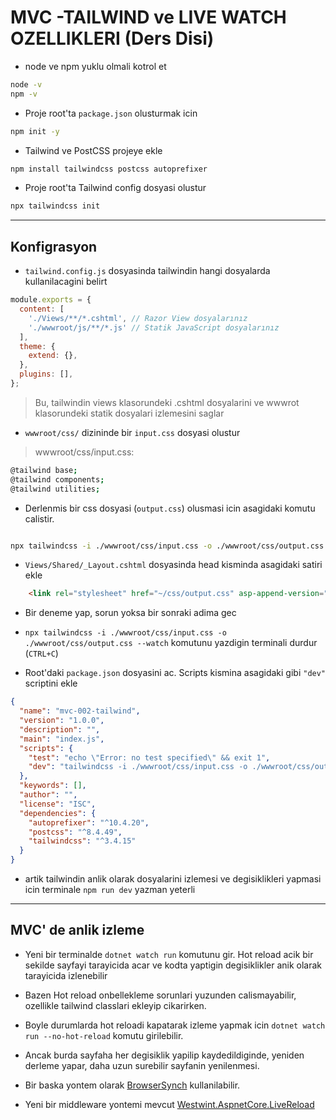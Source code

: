 # MVC -TAILWIND ve LIVE WATCH OZELLIKLERI (Ders Disi)

- node ve npm yuklu olmali kotrol et

```bash
node -v
npm -v
```

- Proje root'ta `package.json` olusturmak icin

```bash
npm init -y
```

- Tailwind ve PostCSS projeye ekle

```bash
npm install tailwindcss postcss autoprefixer
```

- Proje root'ta Tailwind config dosyasi olustur

```bash
npx tailwindcss init
```

---

## Konfigrasyon

- `tailwind.config.js` dosyasinda tailwindin hangi dosyalarda kullanilacagini belirt

```js
module.exports = {
  content: [
    './Views/**/*.cshtml', // Razor View dosyalarınız
    './wwwroot/js/**/*.js' // Statik JavaScript dosyalarınız
  ],
  theme: {
    extend: {},
  },
  plugins: [],
};

```

> Bu, tailwindin views klasorundeki .cshtml dosyalarini ve wwwrot klasorundeki statik dosyalari izlemesini saglar

- `wwwroot/css/` dizininde bir `input.css` dosyasi olustur

>wwwroot/css/input.css:

```bash
@tailwind base;
@tailwind components;
@tailwind utilities;

```

- Derlenmis bir css dosyasi (`output.css`) olusmasi icin asagidaki komutu calistir.

```bash

npx tailwindcss -i ./wwwroot/css/input.css -o ./wwwroot/css/output.css --watch
```

- `Views/Shared/_Layout.cshtml` dosyasinda head kisminda asagidaki satiri ekle

```HTML
    <link rel="stylesheet" href="~/css/output.css" asp-append-version="true">
```

- Bir deneme yap, sorun yoksa bir sonraki adima gec

- `npx tailwindcss -i ./wwwroot/css/input.css -o ./wwwroot/css/output.css --watch` komutunu yazdigin terminali durdur (`CTRL+C`)

- Root'daki `package.json` dosyasini ac. Scripts kismina asagidaki gibi `"dev"` scriptini ekle

```json
{
  "name": "mvc-002-tailwind",
  "version": "1.0.0",
  "description": "",
  "main": "index.js",
  "scripts": {
    "test": "echo \"Error: no test specified\" && exit 1",
    "dev": "tailwindcss -i ./wwwroot/css/input.css -o ./wwwroot/css/output.css --watch"
  },
  "keywords": [],
  "author": "",
  "license": "ISC",
  "dependencies": {
    "autoprefixer": "^10.4.20",
    "postcss": "^8.4.49",
    "tailwindcss": "^3.4.15"
  }
}
```

- artik tailwindin anlik olarak dosyalarini izlemesi ve degisiklikleri yapmasi icin terminale `npm run dev` yazman yeterli

---

## MVC' de anlik izleme

- Yeni bir terminalde `dotnet watch run` komutunu gir. Hot reload acik bir sekilde sayfayi tarayicida acar ve kodta yaptigin degisiklikler anik olarak tarayicida izlenebilir

- Bazen Hot reload onbellekleme sorunlari yuzunden calismayabilir, ozellikle tailwind classlari ekleyip cikarirken.

- Boyle durumlarda hot reloadi kapatarak izleme yapmak icin `dotnet watch run --no-hot-reload` komutu girilebilir.

- Ancak burda sayfaha her degisiklik yapilip kaydedildiginde, yeniden derleme yapar, daha uzun surebilir sayfanin yenilenmesi.

- Bir baska yontem olarak [BrowserSynch](https://browsersync.io/) kullanilabilir.

- Yeni bir middleware yontemi mevcut [Westwint.AspnetCore.LiveReload](https://github.com/RickStrahl/Westwind.AspnetCore.LiveReload)
